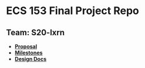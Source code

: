 # ECS 153 Final Project Repo

## Team: S20-lxrn

- [**Proposal**](proposal.md)
- [**Milestones**](milestones.md)
- [**Design Docs**](design_docs.md)
